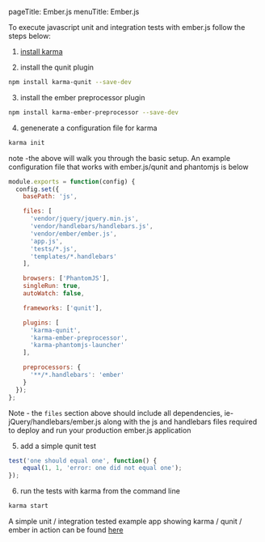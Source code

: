 pageTitle: Ember.js
menuTitle: Ember.js

To execute javascript unit and integration tests with ember.js follow the steps below:

1. [install karma]

2. install the qunit plugin

  ```bash
  npm install karma-qunit --save-dev
  ```

3. install the ember preprocessor plugin

  ```bash
  npm install karma-ember-preprocessor --save-dev
  ```

4. genenerate a configuration file for karma
  ```bash
  karma init
  ```
  note -the above will walk you through the basic setup. An example configuration file that works with ember.js/qunit and phantomjs is below

  ```javascript
  module.exports = function(config) {
    config.set({
      basePath: 'js',

      files: [
        'vendor/jquery/jquery.min.js',
        'vendor/handlebars/handlebars.js',
        'vendor/ember/ember.js',
        'app.js',
        'tests/*.js',
        'templates/*.handlebars'
      ],

      browsers: ['PhantomJS'],
      singleRun: true,
      autoWatch: false,

      frameworks: ['qunit'],

      plugins: [
        'karma-qunit',
        'karma-ember-preprocessor',
        'karma-phantomjs-launcher'
      ],

      preprocessors: {
        '**/*.handlebars': 'ember'
      }
    });
  };
  ```

  Note - the `files` section above should include all dependencies, ie- jQuery/handlebars/ember.js along with the js and handlebars files required to deploy and run your production ember.js application

5. add a simple qunit test

  ```javascript
  test('one should equal one', function() {
      equal(1, 1, 'error: one did not equal one');
  });
  ```

6. run the tests with karma from the command line
  ```bash
  karma start
  ```

A simple unit / integration tested example app showing karma / qunit / ember in action can be found [here]

[install karma]: ../intro/installation.html
[here]: https://github.com/toranb/ember-testing-example

